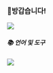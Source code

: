 ### 👋방갑습니다!
<a href="링크주소"><img src="https://img.shields.io/badge/Notion-FFFFFF?style=flat-square&logo=Notion&logoColor=000000&link=#"/></a>
<br/>
<div><h5>📚 언어 및 도구</h1></div>
<img src="https://img.shields.io/badge?style=flat-square&logo=javascript&logoColor=F7DF1E"/>

<!--
**Sunjuhyeon/Sunjuhyeon** is a ✨ _special_ ✨ repository because its `README.md` (this file) appears on your GitHub profile.

Here are some ideas to get you started:

- 🔭 I’m currently working on ...
- 🌱 I’m currently learning ...
- 👯 I’m looking to collaborate on ...
- 🤔 I’m looking for help with ...
- 💬 Ask me about ...
- 📫 How to reach me: ...
- 😄 Pronouns: ...
- ⚡ Fun fact: ...
-->
